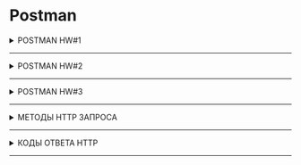 # Postman

<details>

  <summary>POSTMAN HW#1</summary>

Создать запросы в Postman.

<b>Protocol:</b>  <code> <b>http</b> </code>

<b>IP:</b> <code> <b>162.55.220.72</b> </code>

<b>Port:</b> <code> <b>5005</b> </code>

---
+ EP_1

<b>Method:</b> <code> <b>GET</b> </code>

<b>EndPoint:</b> <code> <b>/get_method</b> </code>

request url params: 

 name: str

 age: int

response:
``` 
[
    “Str”,
    “Str”
]
```
![EP_1](https://github.com/VictoriaK-QA/Postman/blob/main/Postman_screenshot/EP_1.JPG)

---

+ EP_2

<b>Method:</b> <code> <b>POST</b> </code>

<b>EndPoint:</b> <code> <b>/user_info_3</b> </code>

request form data: 

 name: str

 age: int

 salary: int

response: 
```
{'name': name,
          'age': age,
          'salary': salary,
          'family': {'children': [['Alex', 24], ['Kate', 12]],
                     'u_salary_1_5_year': salary * 4}}
```
![EP_2](https://github.com/VictoriaK-QA/Postman/blob/main/Postman_screenshot/EP_2.JPG)

---

+ EP_3


<b>Method:</b> <code> <b>GET</b> </code>

<b>EndPoint:</b> <code> <b>/object_info_1</b> </code>

request url params: 

 name: str

 age: int

 weight: int

response: 
```
{'name': name,
          'age': age,
          'daily_food': weight * 0.012,
          'daily_sleep': weight * 2.5}
```
![EP_3](https://github.com/VictoriaK-QA/Postman/blob/main/Postman_screenshot/EP_3.JPG)

---

+ EP_4

<b>Method:</b> <code> <b>GET</b> </code>

<b>EndPoint:</b> <code> <b>/object_info_2</b> </code>

request url params: 

 name: str

 age: int

 salary: int

response: 
```
{'start_qa_salary': salary,
          'qa_salary_after_6_months': salary * 2,
          'qa_salary_after_12_months': salary * 2.7,
          'qa_salary_after_1.5_year': salary * 3.3,
          'qa_salary_after_3.5_years': salary * 3.8,
          'person': {'u_name': [user_name, salary, age],
                     'u_age': age,
                     'u_salary_5_years': salary * 4.2}
          }
```
![EP_4](https://github.com/VictoriaK-QA/Postman/blob/main/Postman_screenshot/EP_4.JPG)

---

+ EP_5

<b>Method:</b> <code> <b>GET</b> </code>

<b>EndPoint:</b> <code> <b>/object_info_3</b> </code>

request url params: 

 name: str

 age: int

 salary: int

response: 
```
{'name': name,
          'age': age,
          'salary': salary,
          'family': {'children': [['Alex', 24], ['Kate', 12]],
                     'pets': {'cat':{'name':'Sunny',
                                     'age': 3},
                              'dog':{'name':'Luky',
                                     'age': 4}},
                     'u_salary_1_5_year': salary * 4}
          }
```
![EP_5](https://github.com/VictoriaK-QA/Postman/blob/main/Postman_screenshot/EP_5.JPG)

---

+ EP_6

<b>Method:</b> <code> <b>GET</b> </code>

<b>EndPoint:</b> <code> <b>/object_info_4</b> </code>

request url params: 

 name: str

 age: int

 salary: int

response:
``` 
{'name': name,
          'age': int(age),
          'salary': [salary, str(salary * 2), str(salary * 3)]}
```
![EP_6](https://github.com/VictoriaK-QA/Postman/blob/main/Postman_screenshot/EP_6.JPG)

---

+ EP_7

<b>Method:</b> <code> <b>POST</b> </code>

<b>EndPoint:</b> <code> <b>/user_info_2</b> </code>
request form data: 

 name: str

 age: int

 salary: int

response: 
```
{'start_qa_salary': salary,
          'qa_salary_after_6_months': salary * 2,
          'qa_salary_after_12_months': salary * 2.7,
          'qa_salary_after_1.5_year': salary * 3.3,
          'qa_salary_after_3.5_years': salary * 3.8,
          'person': {'u_name': [user_name, salary, age],
                     'u_age': age,
                     'u_salary_5_years': salary * 4.2}
          }
```
![EP_7](https://github.com/VictoriaK-QA/Postman/blob/main/Postman_screenshot/EP_7.JPG)

</details>

---

<details>

  <summary>POSTMAN HW#2</summary>

:one: http://162.55.220.72:5005/first
1. Отправить запрос.
2. Статус код 200
3. Проверить, что в body приходит правильный string.

:two: http://162.55.220.72:5005/user_info_3
1. Отправить запрос.
2. Статус код 200
3. Спарсить response body в json.
4. Проверить, что name в ответе равно name s request (name вбить руками.)
5. Проверить, что age в ответе равно age s request (age вбить руками.)
6. Проверить, что salary в ответе равно salary s request (salary вбить руками.)
7. Спарсить request.
8. Проверить, что name в ответе равно name s request (name забрать из request.)
9. Проверить, что age в ответе равно age s request (age забрать из request.)
10. Проверить, что salary в ответе равно salary s request (salary забрать из request.)
11. Вывести в консоль параметр family из response.
12. Проверить что u_salary_1_5_year в ответе равно salary*4 (salary забрать из request)

:three: http://162.55.220.72:5005/object_info_3
1. Отправить запрос.
2. Статус код 200
3. Спарсить response body в json.
4. Спарсить request.
5. Проверить, что name в ответе равно name s request (name забрать из request.)
6. Проверить, что age в ответе равно age s request (age забрать из request.)
7. Проверить, что salary в ответе равно salary s request (salary забрать из request.)
8. Вывести в консоль параметр family из response.
9. Проверить, что у параметра dog есть параметры name.
10. Проверить, что у параметра dog есть параметры age.
11. Проверить, что параметр name имеет значение Luky.
12. Проверить, что параметр age имеет значение 4.

---

:four: http://162.55.220.72:5005/object_info_4
1. Отправить запрос.
2. Статус код 200
3. Спарсить response body в json.
4. Спарсить request.
5. Проверить, что name в ответе равно name s request (name забрать из request.)
6. Проверить, что age в ответе равно age из request (age забрать из request.)
7. Вывести в консоль параметр salary из request.
8. Вывести в консоль параметр salary из response.
9. Вывести в консоль 0-й элемент параметра salary из response.
10. Вывести в консоль 1-й элемент параметра salary параметр salary из response.
11. Вывести в консоль 2-й элемент параметра salary параметр salary из response.
12. Проверить, что 0-й элемент параметра salary равен salary из request (salary забрать из request.)
13. Проверить, что 1-й элемент параметра salary равен salary*2 из request (salary забрать из request.)
14. Проверить, что 2-й элемент параметра salary равен salary*3 из request (salary забрать из request.)
15. Создать в окружении переменную name
16. Создать в окружении переменную age
17. Создать в окружении переменную salary
18. Передать в окружение переменную name
19. Передать в окружение переменную age
20. Передать в окружение переменную salary
21. Написать цикл который выведет в консоль по порядку элементы списка из параметра salary.

---

:five: http://162.55.220.72:5005/user_info_2
1. Вставить параметр salary из окружения в request
2. Вставить параметр age из окружения в age
3. Вставить параметр name из окружения в name
4. Отправить запрос.
5. Статус код 200
6. Спарсить response body в json.
7. Спарсить request.
8. Проверить, что json response имеет параметр start_qa_salary
9. Проверить, что json response имеет параметр qa_salary_after_6_months
10. Проверить, что json response имеет параметр qa_salary_after_12_months
11. Проверить, что json response имеет параметр qa_salary_after_1.5_year
12. Проверить, что json response имеет параметр qa_salary_after_3.5_years
13. Проверить, что json response имеет параметр person
14. Проверить, что параметр start_qa_salary равен salary из request (salary забрать из request.)
15. Проверить, что параметр qa_salary_after_6_months равен salary*2 из request (salary забрать из request.)
16. Проверить, что параметр qa_salary_after_12_months равен salary*2.7 из request (salary забрать из request.)
17. Проверить, что параметр qa_salary_after_1.5_year равен salary*3.3 из request (salary забрать из request.)
18. Проверить, что параметр qa_salary_after_3.5_years равен salary*3.8 из request (salary забрать из request.)
19. Проверить, что в параметре person, 1-й элемент из u_name равен salary из request (salary забрать из request.)
20. Проверить, что что параметр u_age равен age из request (age забрать из request.)
21. Проверить, что параметр u_salary_5_years равен salary*4.2 из request (salary забрать из request.)
22. ***Написать цикл который выведет в консоль по порядку элементы списка из параметра person.


</details>

---

<details>

  <summary>POSTMAN HW#3</summary>

:one: Необходимо залогиниться

POST
http://162.55.220.72:5005/login

login : str (кроме /)
password : str

Приходящий токен необходимо передать во все остальные запросы.

---
дальше все запросы требуют наличие токена

---

:two: http://162.55.220.72:5005/user_info

req. (RAW JSON)

POST

age: int

salary: int

name: str

auth_token


Resp.
```
{'start_qa_salary':salary,
 'qa_salary_after_6_months': salary * 2,
 'qa_salary_after_12_months': salary * 2.9,
 'person': {'u_name':[user_name, salary, age],
                                'u_age':age,
                                'u_salary_1.5_year': salary * 4}
                                }
```

Тесты:
1. Статус код 200
2. Проверка структуры json в ответе.
3. В ответе указаны коэффициенты умножения salary, напишите тесты по проверке правильности результата перемножения на коэффициент.
4. Достать значение из поля 'u_salary_1.5_year' и передать в поле salary запроса http://162.55.220.72:5005/get_test_user

---

:three: http://162.55.220.72:5005/new_data

req.

POST

age: int

salary: int

name: str

auth_token

Resp.
```
{'name':name,
  'age': int(age),
  'salary': [salary, str(salary*2), str(salary*3)]}
```

Тесты:
1. Статус код 200
2. Проверка структуры json в ответе.
3. В ответе указаны коэффициенты умножения salary, напишите тесты по проверке правильности результата перемножения на коэффициент.
4. проверить, что 2-й элемент массива salary больше 1-го и 0-го
---

:four: http://162.55.220.72:5005/test_pet_info

req.

POST

age: int

weight: int

name: str

auth_token


Resp.
```
{'name': name,
 'age': age,
 'daily_food':weight * 0.012,
 'daily_sleep': weight * 2.5}
```

Тесты:
1. Статус код 200
2. Проверка структуры json в ответе.
3. В ответе указаны коэффициенты умножения weight, напишите тесты по проверке правильности результата перемножения на коэффициент.

---

:five: http://162.55.220.72:5005/get_test_user

req.

POST

age: int

salary: int

name: str

auth_token

Resp.
```
{'name': name,
 'age':age,
 'salary': salary,
 'family':{'children':[['Alex', 24],['Kate', 12]],
 'u_salary_1.5_year': salary * 4}
  }
```

Тесты:
1. Статус код 200
2. Проверка структуры json в ответе.
3. Проверить что занчение поля name = значению переменной name из окружения
4. Проверить что занчение поля age в ответе соответсвует отправленному в запросе значению поля age

---

:six: http://162.55.220.72:5005/currency

req.
POST
auth_token
Resp. Передаётся список массив объектов.
```
[
{"Cur_Abbreviation": str,
 "Cur_ID": int,
 "Cur_Name": str
}
…
{"Cur_Abbreviation": str,
 "Cur_ID": int,
 "Cur_Name": str
}
]
```

Тесты:
1. Можете взять любой объект из присланного списка, используйте js random.
В объекте возьмите Cur_ID и передать через окружение в следующий запрос.

---

:seven: http://162.55.220.72:5005/curr_byn

req.

POST

auth_token

curr_code: int

Resp.
```
{
    "Cur_Abbreviation": str
    "Cur_ID": int,
    "Cur_Name": str,
    "Cur_OfficialRate": float,
    "Cur_Scale": int,
    "Date": str
}
```

Тесты:
1. Статус код 200
2. Проверка структуры json в ответе.

---
:star: :star: :star:
1. получить список валют
2. итерировать список валют
3. в каждой итерации отправлять запрос на сервер для получения курса каждой валюты
4. если возвращается 500 код, переходим к следующей итреации
5. если получаем 200 код, проверяем response json на наличие поля "Cur_OfficialRate"
6. если поле есть, пишем в консоль инфу про фалюту в виде response
```
{
    "Cur_Abbreviation": str
    "Cur_ID": int,
    "Cur_Name": str,
    "Cur_OfficialRate": float,
    "Cur_Scale": int,
    "Date": str
}
```
7. переходим к следующей итерации


</details>

---


<details>

  <summary>МЕТОДЫ HTTP ЗАПРОСА</summary>
  
МЕТОДЫ |  ОПИСАНИЕ | 
--- | --- |
<span style="color:green">GET</span> | **Метод GET запрашивает представление ресурса. Запросы с использованием этого метода могут только извлекать данные**
<span style="color:purple">HEAD</span> | **запрашивает ресурс так же, как и метод GET, но без тела ответа**
<span style="color:yellow">POST</span> | **используется для отправки сущностей к определённому ресурсу. Часто вызывает изменение состояния или какие-то побочные эффекты на сервере**
<span style="color:blue">PUT</span> | **заменяет все текущие представления ресурса данными запроса**
<span style="color:orange">PATCH</span> | **используется для частичного изменения ресурса**
<span style="color:red">DELETE</span> | **удаляет указанный ресурс**
<span style="color:gray">CONNECT</span> | **устанавливает "туннель" к серверу, определённому по ресурсу**
<span style="color:olive">OPTIONS</span> | **используется для описания параметров соединения с ресурсом**
<span style="color:turquoise">TRACE</span> | **выполняет вызов возвращаемого тестового сообщения с ресурса**


</details>

---

<details>

  <summary>КОДЫ ОТВЕТА HTTP</summary>
  
| КОДЫ  | ОПИСАНИЕ                 | ПРИМЕР                                                                |
| ----- |:------------------------:| ---------------------------------------------------------------------:|
| **1хх**  | Информационные сообщения | `102` — запрос принят, но обработка ещё не завершена                    |
| **2хх**   | Сообщения об успехе      | `200` — ОК, запрос обработан успешно.                                   |
| **3хх**   | Перенаправление          | `302` — запрошенный ресурс временно доступен по другому адресу.         |
| **4хх**   | Клиентские ошибки        | `403` Forbidden — у клиента недостаточно прав, чтобы получить доступ к данному ресурсу.         |
| **5хх**   | Ошибки сервера           | `500` Internal Server Error — внутренняя ошибка сервера.                 |

  
</details>

---